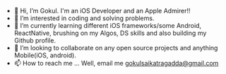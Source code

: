 - 👋 Hi, I’m Gokul. I'm an iOS Developer and an Apple Admirer!!
- 👀 I’m interested in coding and solving problems.
- 🌱 I’m currently learning different iOS frameworks/some Android, ReactNative, brushing on my Algos, DS skills and also building my Github profile. 
- 💞️ I’m looking to collaborate on any open source projects and anything Mobile(iOS, android).
- 📫 How to reach me ... Well, email me gokulsaikatragadda@gmail.com

<!---
GokulKatragadda9/GokulKatragadda9 is a ✨ special ✨ repository because its `README.md` (this file) appears on your GitHub profile.
You can click the Preview link to take a look at your changes.
--->

